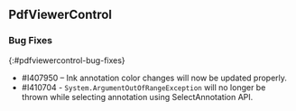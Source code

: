 ## PdfViewerControl

### Bug Fixes
{:#pdfviewercontrol-bug-fixes}
* \#I407950 – Ink annotation color changes will now be updated properly.
* \#I410704 - `System.ArgumentOutOfRangeException` will no longer be thrown while selecting annotation using SelectAnnotation API.
